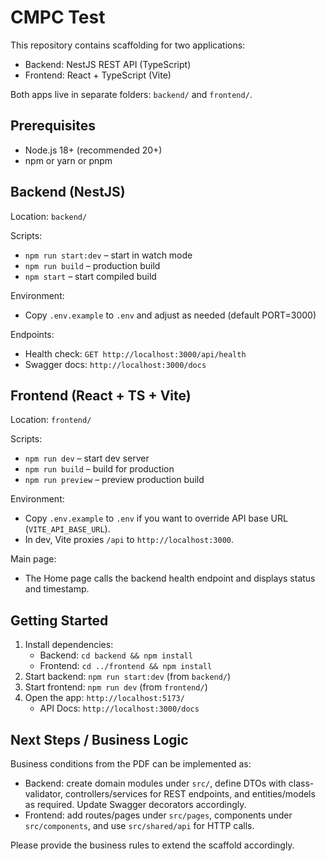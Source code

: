 # CMPC Test

This repository contains scaffolding for two applications:
- Backend: NestJS REST API (TypeScript)
- Frontend: React + TypeScript (Vite)

Both apps live in separate folders: `backend/` and `frontend/`.

## Prerequisites
- Node.js 18+ (recommended 20+)
- npm or yarn or pnpm

## Backend (NestJS)
Location: `backend/`

Scripts:
- `npm run start:dev` – start in watch mode
- `npm run build` – production build
- `npm start` – start compiled build

Environment:
- Copy `.env.example` to `.env` and adjust as needed (default PORT=3000)

Endpoints:
- Health check: `GET http://localhost:3000/api/health`
- Swagger docs: `http://localhost:3000/docs`

## Frontend (React + TS + Vite)
Location: `frontend/`

Scripts:
- `npm run dev` – start dev server
- `npm run build` – build for production
- `npm run preview` – preview production build

Environment:
- Copy `.env.example` to `.env` if you want to override API base URL (`VITE_API_BASE_URL`).
- In dev, Vite proxies `/api` to `http://localhost:3000`.

Main page:
- The Home page calls the backend health endpoint and displays status and timestamp.

## Getting Started
1. Install dependencies:
   - Backend: `cd backend && npm install`
   - Frontend: `cd ../frontend && npm install`
2. Start backend: `npm run start:dev` (from `backend/`)
3. Start frontend: `npm run dev` (from `frontend/`)
4. Open the app: `http://localhost:5173/`
   - API Docs: `http://localhost:3000/docs`

## Next Steps / Business Logic
Business conditions from the PDF can be implemented as:
- Backend: create domain modules under `src/`, define DTOs with class-validator, controllers/services for REST endpoints, and entities/models as required. Update Swagger decorators accordingly.
- Frontend: add routes/pages under `src/pages`, components under `src/components`, and use `src/shared/api` for HTTP calls.

Please provide the business rules to extend the scaffold accordingly.
